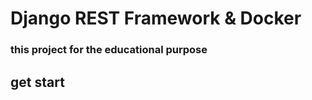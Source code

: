 # Django REST Framework & Docker


### this project for the educational purpose 


## get start 
```

```